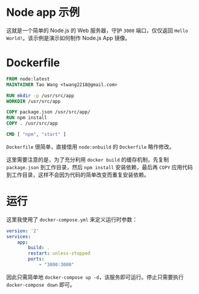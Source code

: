 # Node app 示例

这就是一个简单的 Node.js 的 Web 服务器，守护 `3000` 端口，仅仅返回 `Hello World!`。该示例是演示如何制作 Node.js App 镜像。

# Dockerfile

```Dockerfile
FROM node:latest
MAINTAINER Tao Wang <twang2218@gmail.com>

RUN mkdir -p /usr/src/app
WORKDIR /usr/src/app

COPY package.json /usr/src/app/
RUN npm install
COPY . /usr/src/app

CMD [ "npm", "start" ]
```

`Dockerfile` 很简单，直接借用 `node:onbuild` 的 `Dockerfile` 略作修改。

这里需要注意的是，为了充分利用 `docker build` 的缓存机制，先复制 `package.json` 到工作目录，然后 `npm install` 安装依赖，最后再 `COPY` 应用代码到工作目录，这样不会因为代码的简单改变而重复安装依赖。

# 运行

这里我使用了 `docker-compose.yml` 来定义运行时参数：

```yml
version: '2'
services:
    app:
        build: .
        restart: unless-stopped
        ports:
            - "3000:3000"
```

因此只需简单地 `docker-compose up -d`，该服务即可运行。停止只需要执行 `docker-compose down` 即可。
